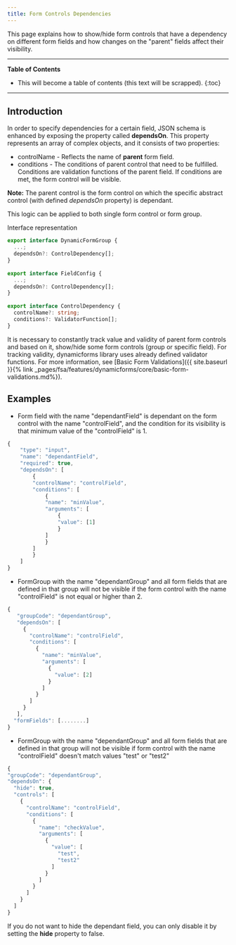 ```yaml
---
title: Form Controls Dependencies
---
```


This page explains how to show/hide form controls that have a dependency on different form fields and how changes on the "parent" fields affect their visibility.

***

**Table of Contents**

- This will become a table of contents (this text will be scrapped).
{:toc}

***

## Introduction

In order to specify dependencies for a certain field, JSON schema is enhanced by exposing the property called **dependsOn**. This property represents an array of complex objects, and it consists of two properties:

- controlName - Reflects the name of **parent** form field.
- conditions - The conditions of parent control that need to be fulfilled. Conditions are validation functions of the parent field. If conditions are met, the form control will be visible.

**Note:** The parent control is the form control on which the specific abstract control (with defined *dependsOn* property) is dependant.

This logic can be applied to both single form control or form group.

Interface representation

```typescript
export interface DynamicFormGroup {
  ...;
  dependsOn?: ControlDependency[];
}
 
export interface FieldConfig {
  ...;
  dependsOn?: ControlDependency[];
}
 
export interface ControlDependency {
  controlName?: string;
  conditions?: ValidatorFunction[];
}
```

It is necessary to constantly track value and validity of parent form controls and based on it, show/hide some form controls (group or specific field). For tracking validity, dynamicforms library uses already defined validator functions. For more information, see [Basic Form Validations]({{ site.baseurl }}{% link _pages/fsa/features/dynamicforms/core/basic-form-validations.md%}).

## Examples

- Form field with the name "dependantField" is dependant on the form control with the name "controlField", and the condition for its visibility is that minimum value of the "controlField" is 1.

```typescript
{
    "type": "input",
    "name": "dependantField",
    "required": true,
    "dependsOn": [
        {
        "controlName": "controlField",
        "conditions": [
            {
            "name": "minValue",
            "arguments": [
                {
                "value": [1]
                }
            ]
            }
        ]
        }
    ]
}
```

- FormGroup with the name "dependantGroup" and all form fields that are defined in that group will not be visible if the form control with the name "controlField" is not equal or higher than 2.

```typescript
{
   "groupCode": "dependantGroup",
   "dependsOn": [
     {
       "controlName": "controlField",
       "conditions": [
         {
           "name": "minValue",
           "arguments": [
             {
               "value": [2]
             }
           ]
         }
       ]
     }
   ],
  "formFields": [........]
}
```

- FormGroup with the name "dependantGroup" and all form fields that are defined in that group will not be visible if form control with the name "controlField" doesn't match values "test" or "test2"

```typescript
{
"groupCode": "dependantGroup",
"dependsOn": {
  "hide": true,
  "controls": [
    {
      "controlName": "controlField",
      "conditions": [
        {
          "name": "checkValue",
          "arguments": [
            {
              "value": [
                "test",
                "test2"
              ]
            }
          ]
        }
      ]
    }
  ]
}
```

If you do not want to hide the dependant field, you can only disable it by setting the **hide** property to false.

